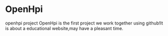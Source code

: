# OpenHpi
openhpi project
OpenHpi is the first project we work together using github!It is about a educational website,may have a pleasant time. 
